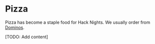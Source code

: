 # Pizza

Pizza has become a staple food for Hack Nights. We usually order from [Dominos](https://www.dominos.com/).

[TODO: Add content]
